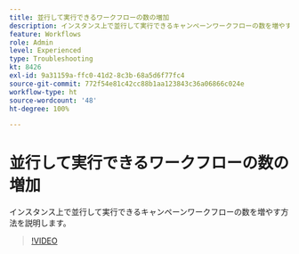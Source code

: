 ```yaml
---
title: 並行して実行できるワークフローの数の増加
description: インスタンス上で並行して実行できるキャンペーンワークフローの数を増やす方法を説明します。
feature: Workflows
role: Admin
level: Experienced
type: Troubleshooting
kt: 8426
exl-id: 9a31159a-ffc0-41d2-8c3b-68a5d6f77fc4
source-git-commit: 772f54e81c42cc88b1aa123843c36a06866c024e
workflow-type: ht
source-wordcount: '48'
ht-degree: 100%

---
```


# 並行して実行できるワークフローの数の増加

インスタンス上で並行して実行できるキャンペーンワークフローの数を増やす方法を説明します。

>[!VIDEO](https://video.tv.adobe.com/v/335982?quality=12)
